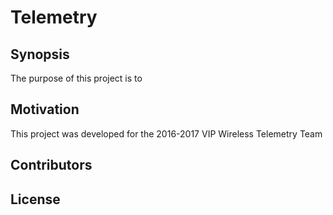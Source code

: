 # Telemetry

## Synopsis

The purpose of this project is to 

## Motivation

This project was developed for the 2016-2017 VIP Wireless Telemetry Team

## Contributors



## License


